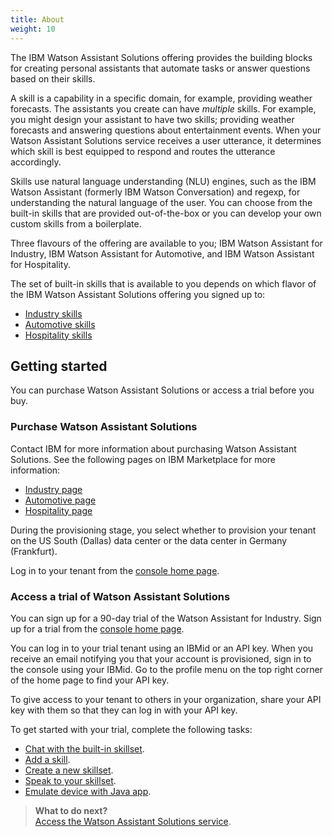 ```yaml
---
title: About
weight: 10
---
```

The IBM Watson Assistant Solutions offering provides the building blocks for creating personal assistants that automate tasks or answer questions based on their skills.

A skill is a capability in a specific domain, for example, providing weather forecasts. The assistants you create can have *multiple* skills. For example, you might design your assistant to have two skills; providing weather forecasts and answering questions about entertainment events. When your Watson Assistant Solutions service receives a user utterance, it determines which skill is best equipped to respond and routes the utterance accordingly.

Skills use natural language understanding (NLU) engines, such as the IBM Watson Assistant (formerly IBM Watson Conversation) and regexp, for understanding the natural language of the user.  You can choose from the built-in skills that are provided out-of-the-box or you can develop your own custom skills from a boilerplate.  

Three flavours of the offering are available to you; IBM Watson Assistant for Industry, IBM Watson Assistant for Automotive, and IBM Watson Assistant for Hospitality. 

The set of built-in skills that is available to you depends on which flavor of the IBM Watson Assistant Solutions offering you signed up to:

- [Industry skills]({{site.baseurl}}/flavours/industry)
- [Automotive skills]({{site.baseurl}}/flavours/automotive)
- [Hospitality skills]({{site.baseurl}}/flavours/hospitality)

## Getting started

You can purchase Watson Assistant Solutions or access a trial before you buy.

### Purchase Watson Assistant Solutions

Contact IBM for more information about purchasing Watson Assistant Solutions. See the following pages on IBM Marketplace for more information:

- [Industry page](https://www.ibm.com/us-en/marketplace/watson-assistant-for-industry/purchase#product-header-top)
- [Automotive page](https://www.ibm.com/us-en/marketplace/watson-assistant-for-automotive/purchase#product-header-to)
- [Hospitality page](https://www.ibm.com/us-en/marketplace/watson-assistant-for-hospitality/purchase#product-header-top)

During the provisioning stage, you select whether to provision your tenant on the US South (Dallas) data center or the data center in Germany (Frankfurt).

Log in to your tenant from the [console home page](https://watson-personal-assistant-toolkit.mybluemix.net).  

### Access a trial of Watson Assistant Solutions

You can sign up for a 90-day trial of the Watson Assistant for Industry.  Sign up for a trial from the [console home page](https://watson-personal-assistant-toolkit.mybluemix.net).  

You can log in to your trial tenant using an IBMid or an API key. When you receive an email notifying you that your account is provisioned, sign in to the console using your IBMid. Go to the profile menu on the top right corner of the home page to find your API key. 

To give access to your tenant to others in your organization, share your API key with them so that they can log in with your API key.

To get started with your trial, complete the following tasks:
- [Chat with the built-in skillset]({{site.baseurl}}/trial/chat-with-builtin).
- [Add a skill]({{site.baseurl}}/trial/add-running-skill).
- [Create a new skillset]({{site.baseurl}}/trial/create-skillset).
- [Speak to your skillset]({{site.baseurl}}/trial/speak-to-skillset).
- [Emulate device with Java app]({{site.baseurl}}/trial/emulate-device).

> **What to do next?**<br/>
[Access the Watson Assistant Solutions service]({{site.baseurl}}/get-started/get-api-key).
